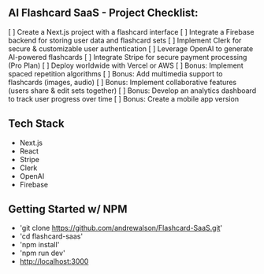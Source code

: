 ## AI Flashcard SaaS - Project Checklist:

[ ] Create a Next.js project with a flashcard interface
[ ] Integrate a Firebase backend for storing user data and flashcard sets
[ ] Implement Clerk for secure & customizable user authentication
[ ] Leverage OpenAI to generate AI-powered flashcards
[ ] Integrate Stripe for secure payment processing (Pro Plan)
[ ] Deploy worldwide with Vercel or AWS
[ ] Bonus: Implement spaced repetition algorithms
[ ] Bonus: Add multimedia support to flashcards (images, audio)
[ ] Bonus: Implement collaborative features (users share & edit sets together)
[ ] Bonus: Develop an analytics dashboard to track user progress over time
[ ] Bonus: Create a mobile app version

## Tech Stack

- Next.js
- React
- Stripe
- Clerk
- OpenAI
- Firebase

## Getting Started w/ NPM

- 'git clone https://github.com/andrewalson/Flashcard-SaaS.git'
- 'cd flashcard-saas'
- 'npm install'
- 'npm run dev'
- [http://localhost:3000](http://localhost:3000)